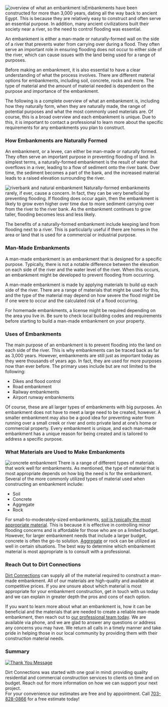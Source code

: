 ![overview of what an embankment is](https://s15485.pcdn.co/wp-content/uploads/2020/06/overview-of-what-an-embankment-is.jpg)Embankments have been constructed for more than 3,000 years, dating all the way back to ancient Egypt. This is because they are relatively easy to construct and often serve an essential purpose. In addition, many ancient civilizations built their society near a river, so the need to control flooding was essential.

An embankment is either a man-made or naturally-formed wall on the side of a river that prevents water from carrying over during a flood. They often serve an important role in ensuring flooding does not occur to either side of the river, which can cause issues with the land being used for a range of purposes.

Before making an embankment, it is also essential to have a clear understanding of what the process involves. There are different material options for embankments, including soil, concrete, rocks and more. The type of material and the amount of material needed is dependent on the purpose and importance of the embankment.

The following is a complete overview of what an embankment is, including how they naturally form, when they are naturally made, the range of potential purposes and what the most commonly used materials are. Of course, this is a broad overview and each embankment is unique. Due to this, it is important to contact a professional to learn more about the specific requirements for any embankments you plan to construct.

### How Embankments are Naturally Formed

An embankment, or a levee, can either be man-made or naturally formed. They often serve an important purpose in preventing flooding of land. In simplest terms, a naturally-formed embankment is the result of water that overflows in a river, leading to a flow of sediment onto the river bank. Over time, the sediment becomes a part of the bank, and the increased material leads to a raised elevation surrounding the river.

![riverbank and natural embankment](https://s15485.pcdn.co/wp-content/uploads/2020/06/riverbank-and-natural-embankment.jpg)
Naturally-formed embankments rarely, if ever, cause a concern. In fact, they can be very beneficial by preventing flooding. If flooding does occur again, then the embankment is likely to grow even higher over time due to more sediment carrying over from the river to the river bank. As the embankment continues to grow taller, flooding becomes less and less likely.

The benefits of a naturally-formed embankment include keeping land from flooding next to a river. This is particularly useful if there are homes in the area or land that is used for a commercial or industrial purpose.

### Man-Made Embankments

A man-made embankment is an embankment that is designed for a specific purpose. Typically, there is not a notable difference between the elevation on each side of the river and the water level of the river. When this occurs, an embankment might be developed to prevent flooding from occurring.

A man-made embankment is made by applying materials to build up each side of the river. There are a range of materials that might be used for this, and the type of the material may depend on how severe the flood might be if one were to occur and the calculated risk of a flood occurring.

For homemade embankments, a license might be required depending on the area you live in. Be sure to check local building codes and requirements before starting to build a man-made embankment on your property.

### Uses of Embankments

The main purpose of an embankment is to prevent flooding into the land on each side of the river. This is why embankments can be traced back as far as 3,000 years. However, embankments are still just as important today as they were thousands of years ago. In fact, they are used for more purposes now than ever before. The primary uses include but are not limited to the following:

- Dikes and flood control
- Road embankment
- Railway embankments
- Airport runway embankments

Of course, these are all larger types of embankments with big purposes. An embankment does not have to meet a large need to be created, however. A smaller embankment may also be a good idea for preventing water from running over a small creek or river and onto private land at one’s home or commercial property. Every embankment is unique, and each man-made embankment has a unique reason for being created and is tailored to address a specific purpose.

### What Materials are Used to Make Embankments

![concrete embankment](https://s15485.pcdn.co/wp-content/uploads/2020/06/concrete-embankment.jpg)
There is a range of different types of materials that work well for embankments. As mentioned, the type of material that is most appropriate depends on how big the need is for the embankment. Several of the more commonly utilized types of material used when constructing an embankment include:

- Soil
- Concrete
- Aggregate
- Rock

For small-to-moderately-sized embankments, [soil is typically the most appropriate material](https://www.dirtconnections.com/fill-dirt-delivery-sales-work-near-me/). This is because it is effective in controlling minor flooding concerns and is affordable for those who are on a limited budget. However, for larger embankment needs that include a larger budget, concrete is often the go-to solution. [Aggregate](https://www.gravelfacts.ca/what-is-aggregate-1) or rock can be utilized as well in certain situations. The best way to determine which embankment material is most appropriate is to consult with a professional.

### Reach Out to Dirt Connections

[Dirt Connections](https://dirtconnectionspro.com/) can supply all of the material required to construct a man-made embankment. All of our materials are high-quality and available at competitive prices. If you are unsure about which material is most appropriate for your embankment construction, get in touch with us today and we can explain in greater depth the pros and cons of each option.

If you want to learn more about what an embankment is, how it can be beneficial and the materials that are needed to create a reliable man-made embankment, then reach out to [our professional team today](https://checkout.dirtconnections.com/order/). We are available via phone, and we are glad to answer any questions or address any concerns you may have. We return all calls in a timely manner and take pride in helping those in our local community by providing them with their construction material needs.

### Summary

[![Thank You Message](https://s15485.pcdn.co/wp-content/uploads/2020/02/Depositphotos_75976325_s-2019.jpg)](https://www.dirtconnections.com/)

Dirt Connections was started with one goal in mind: providing quality residential and commercial construction services to clients on time and on budget. Reach out for more information on how we can support your next project.  
For your convenience our estimates are free and by appointment. Call [703-828-0866](tel:+17038280866) for a free estimate today!
